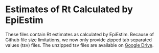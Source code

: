 # Estimates of Rt Calculated by EpiEstim

These files contain Rt estimates as calculated by EpiEstim. Because of Github
file size limitations, we now only provide zipped tab separated values (tsv)
files. The unzipped tsv files are available on [Google
Drive](https://drive.google.com/drive/folders/1IkbwcDI3RJdXHT5PLp6pAmvZJR0sRvJO?usp=sharing).
